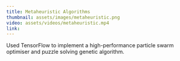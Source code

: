 ```yaml
---
title: Metaheuristic Algorithms
thumbnail: assets/images/metaheuristic.png
video: assets/videos/metaheuristic.mp4
link: 
---
```


Used TensorFlow to implement a high-performance particle swarm optimiser and puzzle solving genetic algorithm.

